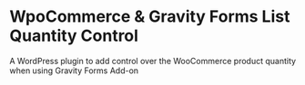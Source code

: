 WpoCommerce & Gravity Forms List Quantity Control
===========================================

A WordPress plugin to add control over the WooCommerce product quantity when using Gravity Forms Add-on